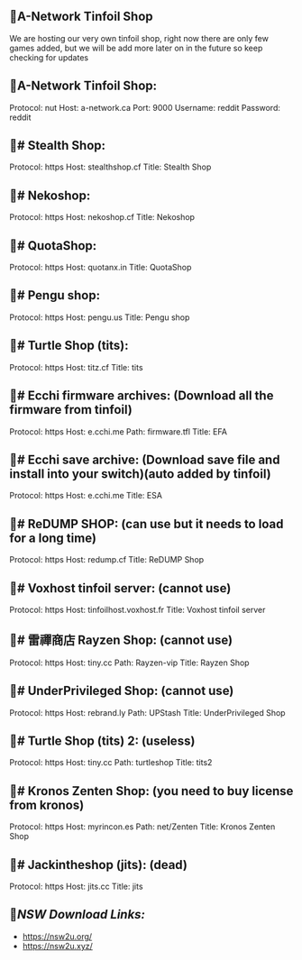 🔶A-Network Tinfoil Shop
----------------------

We are hosting our very own tinfoil shop, right now there are only few games added, but we will be add more later on in the future so keep checking for updates




🔶A-Network Tinfoil Shop:
----------------------
Protocol: nut
Host: a-network.ca
Port: 9000
Username: reddit
Password: reddit


🔶# Stealth Shop:
----------------------
Protocol: https
Host: stealthshop.cf
Title: Stealth Shop

🔶# Nekoshop:
----------------------
Protocol: https
Host: nekoshop.cf
Title: Nekoshop

🔶# QuotaShop:
----------------------
Protocol: https
Host: quotanx.in
Title: QuotaShop


🔶# Pengu shop:
----------------------
Protocol: https
Host: pengu.us
Title: Pengu shop

🔶# Turtle Shop (tits):
----------------------
Protocol: https
Host: titz.cf
Title: tits

🔶# Ecchi firmware archives: (Download all the firmware from tinfoil)
----------------------
Protocol: https
Host: e.cchi.me
Path: firmware.tfl
Title: EFA

🔶# Ecchi save archive: (Download save file and install into your switch)(auto added by tinfoil)
----------------------
Protocol: https
Host: e.cchi.me
Title: ESA

🔶# ReDUMP SHOP: (can use but it needs to load for a long time)
----------------------
Protocol: https
Host: redump.cf
Title: ReDUMP Shop

🔶# Voxhost tinfoil server: (cannot use)
----------------------
Protocol: https
Host: tinfoilhost.voxhost.fr
Title: Voxhost tinfoil server

🔶# 雷禪商店 Rayzen Shop: (cannot use)
----------------------
Protocol: https
Host: tiny.cc
Path: Rayzen-vip
Title: Rayzen Shop

🔶# UnderPrivileged Shop: (cannot use)
----------------------
Protocol: https
Host: rebrand.ly
Path: UPStash
Title: UnderPrivileged Shop

🔶# Turtle Shop (tits) 2: (useless)
----------------------
Protocol: https
Host: tiny.cc
Path: turtleshop
Title: tits2

🔶# Kronos Zenten Shop: (you need to buy license from kronos)
----------------------
Protocol: https
Host: myrincon.es
Path: net/Zenten
Title: Kronos Zenten Shop

🔶# Jackintheshop (jits): (dead)
----------------------
Protocol: https
Host: jits.cc
Title: jits


🔶*NSW Download Links:*
----------------------

- https://nsw2u.org/
- https://nsw2u.xyz/

